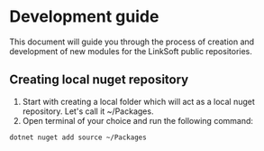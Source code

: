 # Development guide
This document will guide you through the process of creation and development of new modules for the LinkSoft public repositories.

## Creating local nuget repository
1) Start with creating a local folder which will act as a local nuget repository. Let's call it ~/Packages.
2) Open terminal of your choice and run the following command:
```bash
dotnet nuget add source ~/Packages
```